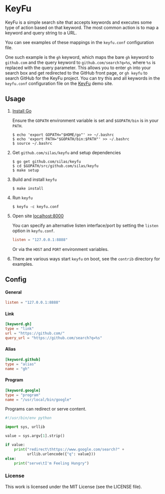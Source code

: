 # KeyFu

KeyFu is a simple search site that accepts keywords and executes some type of
action based on that keyword. The most common action is to map a keyword and
query string to a URL.

You can see examples of these mappings in the `keyfu.conf` configuration file.

One such example is the `gh` keyword, which maps the bare `gh` keyword to
`github.com` and the query keyword to `github.com/search?q=%s`, where `%s` is
replaced with the query parameter. This allows you to enter `gh` into your
search box and get redirected to the GitHub front page, or `gh keyfu` to search
GitHub for the KeyFu project. You can try this and all keywords in the
`keyfu.conf` configuration file on the [KeyFu][keyfu] demo site.

## Usage

 1. [Install Go][go-install]

    Ensure the `GOPATH` environment variable is set and `$GOPATH/bin` is in your `PATH`.

    ``` console
    $ echo 'export GOPATH="$HOME/go"' >> ~/.bashrc
    $ echo 'export PATH="$GOPATH/bin:$PATH"' >> ~/.bashrc
    $ source ~/.bashrc
    ```

 1. Get `github.com/silas/keyfu` and setup dependencies

    ``` console
    $ go get github.com/silas/keyfu
    $ cd $GOPATH/src/github.com/silas/keyfu
    $ make setup
    ```

 1. Build and install `keyfu`

    ``` console
    $ make install
    ```

 1. Run `keyfu`

    ``` console
    $ keyfu -c keyfu.conf
    ```

 1. Open site [localhost:8000](http://localhost:8000/)

    You can specify an alternative listen interface/port by setting the `listen` option in `keyfu.conf`.

    ``` toml
    listen = "127.0.0.1:8888"
    ```

    Or via the `HOST` and `PORT` environment variables.

 1. There are various ways start `keyfu` on boot, see the `contrib` directory for examples.

## Config

#### General

``` toml
listen = "127.0.0.1:8888"
```

#### Link

``` toml
[keyword.gh]
type = "link"
url = "https://github.com/"
query_url = "https://github.com/search?q=%s"
```

#### Alias

``` toml
[keyword.github]
type = "alias"
name = "gh"
```

#### Program

``` toml
[keyword.google]
type = "program"
name = "/usr/local/bin/google"
```

Programs can redirect or serve content.

``` python
#!/usr/bin/env python

import sys, urllib

value = sys.argv[1].strip()

if value:
    print("redirect\thttps://www.google.com/search?" +
          urllib.urlencode({"q": value}))
else:
    print("serve\tI'm Feeling Hungry")
```

### License

This work is licensed under the MIT License (see the LICENSE file).

[keyfu]: http://www.keyfu.com/
[go-install]: http://golang.org/doc/install
